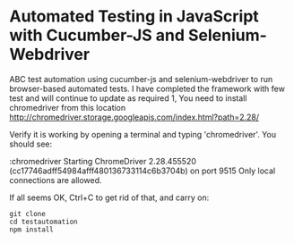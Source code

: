# Automated Testing in JavaScript with Cucumber-JS and Selenium-Webdriver

ABC test automation using cucumber-js and selenium-webdriver to run browser-based automated tests.
I have completed the framework with few test and  will continue to update as required
1, You need to install chromedriver from this location http://chromedriver.storage.googleapis.com/index.html?path=2.28/

Verify it is working by opening a terminal and typing 'chromedriver'. You should see:

 :chromedriver
Starting ChromeDriver 2.28.455520 (cc17746adff54984afff480136733114c6b3704b) on port 9515
Only local connections are allowed.

If all seems OK, Ctrl+C to get rid of that, and carry on:

    git clone
    cd testautomation
    npm install

